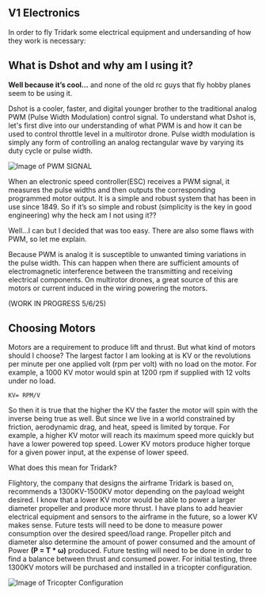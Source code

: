 ## V1 Electronics
In order to fly Tridark some electrical equipment and undersanding of how they work is necessary:

## What is Dshot and why am I using it?
**Well because it’s cool…** and none of the old rc guys that fly hobby planes seem to be using it.

Dshot is a cooler, faster, and digital younger brother to the traditional analog PWM (Pulse Width Modulation) control signal. To understand what Dshot is, let's first dive into our understanding of what PWM is and how it can be used to control throttle level in a multirotor drone. Pulse width modulation is simply any form of controlling an analog rectangular wave by varying its duty cycle or pulse width.

![Image of PWM SIGNAL](https://external-content.duckduckgo.com/iu/?u=https%3A%2F%2Ftse1.mm.bing.net%2Fth%3Fid%3DOIP.ndA6xHeXSARmSkA4Ehre6wHaEK%26pid%3DApi&f=1&ipt=0b117cb7e7499f6faf677980027a5bc864fd6b8e47c9a8bed53d966e66f95f2e&ipo=images)

When an electronic speed controller(ESC) receives a PWM signal, it measures the pulse widths and then outputs the corresponding programmed motor output. It is a simple and robust system that has been in use since 1849. So if it’s so simple and robust (simplicity is the key in good engineering) why the heck am I not using it?? 



Well…I can but I decided that was too easy. There are also some flaws with PWM, so let me explain. 

Because PWM is analog it is susceptible to unwanted timing variations in the pulse width. This can happen when there are sufficient amounts of electromagnetic interference between the transmitting and receiving electrical components. On multirotor drones, a great source of this are motors or current induced in the wiring powering the motors.

(WORK IN PROGRESS 5/6/25)

## Choosing Motors 
Motors are a requirement to produce lift and thrust. But what kind of motors should I choose? The largest factor I am looking at is KV or the revolutions per minute per one applied volt (rpm per volt) with no load on the motor. For example, a 1000 KV motor would spin at 1200 rpm if supplied with 12 volts under no load. 

    KV= RPM/V
So then it is true that the higher the KV the faster the motor will spin with the inverse being true as well. But since we live in a world constrained by friction, aerodynamic drag, and heat, speed is limited by torque. For example, a higher KV motor will reach its maximum speed more quickly but have a lower powered top speed. Lower KV motors produce higher torque for a given power input, at the expense of lower speed.

What does this mean for Tridark? 

Flightory, the company that designs the airframe Tridark is based on, recommends a 1300KV-1500KV motor depending on the payload weight desired. I know that a lower KV motor would be able to power a larger diameter propeller and produce more thrust. I have plans to add heavier electrical equipment and sensors to the airframe in the future, so a lower KV makes sense. Future tests will need to be done to measure power consumption over the desired speed/load range. Propeller pitch and diameter also determine the amount of power consumed and the amount of Power **(P = T * ω)** produced. Future testing will need to be done in order to find a balance between thrust and consumed power. For initial testing, three 1300KV motors will be purchased and installed in a tricopter configuration.

![Image of Tricopter Configuration](https://ardupilot.org/copter/_images/APM_2_5_MOTORS_TRI.jpg)
